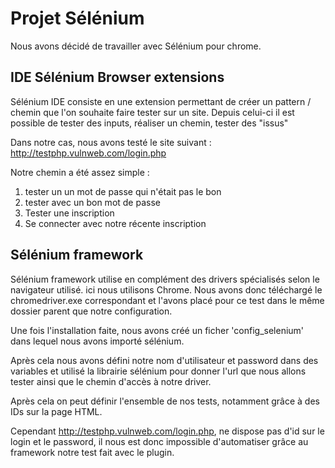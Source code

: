 # Projet Sélénium

Nous avons décidé de travailler avec Sélénium pour chrome.

## IDE Sélénium Browser extensions

  Sélénium IDE consiste en une extension permettant de créer un pattern / chemin que l'on souhaite faire tester sur un site. Depuis celui-ci il est possible de tester des inputs, réaliser un chemin, tester des "issus"

  Dans notre cas, nous avons testé le site suivant : http://testphp.vulnweb.com/login.php

  Notre chemin a été assez simple : 

  1) tester un un mot de passe qui n'était pas le bon
  2) tester avec un bon mot de passe
  3) Tester une inscription
  4) Se connecter avec notre récente inscription


  ## Sélénium framework

  Sélénium framework utilise en complément des drivers spécialisés selon le navigateur utilisé. ici nous utilisons Chrome. Nous avons donc téléchargé le chromedriver.exe correspondant et l'avons placé pour ce test dans le même dossier parent que notre configuration.

  Une fois l'installation faite, nous avons créé un ficher 'config_selenium' dans lequel nous avons importé sélénium.

  Après cela nous avons défini notre nom d'utilisateur et password dans des variables et utilisé la librairie sélénium pour donner l'url que nous allons tester ainsi que le chemin d'accès à notre driver.

  Après cela on peut définir l'ensemble de nos tests, notamment grâce à des IDs sur la page HTML.

  Cependant http://testphp.vulnweb.com/login.php, ne dispose pas d'id sur le login et le password, il nous est donc impossible d'automatiser grâce au framework notre test fait avec le plugin.
